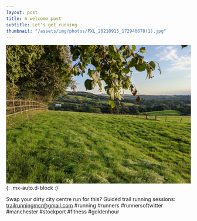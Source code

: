 ```yaml
---
layout: post
title: A welcome post
subtitle: Let's get running
thumbnail: "/assets/img/photos/PXL_20210915_172940678(1).jpg"
---
```

![Mellor](/assets/img/photos/PXL_20210915_172940678(1).jpg){: .mx-auto.d-block :}

Swap your dirty city centre run for this? Guided trail running sessions: trailrunningmcr@gmail.com #running #runners #runnersoftwitter #manchester #stockport #fitness #goldenhour



